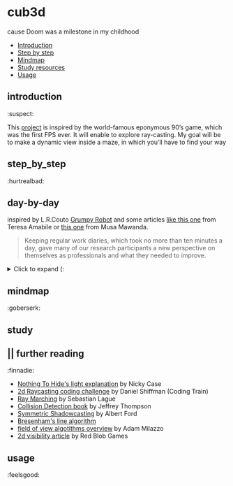 # cub3d
cause Doom was a milestone in my childhood

* [Introduction](#introduction)
* [Step by step](#step_by_step)
* [Mindmap](#mindmap) 
* [Study resources](#study)
* [Usage](#usage)

## introduction 
:suspect:

This [project](https://github.com/paulahemsi/cub3d/blob/main/en.subject.pdf) is inspired by the world-famous eponymous 90’s game, which was the first FPS ever. It will enable to explore ray-casting. My goal will be to make a dynamic view inside a maze, in which you’ll have to find your way

## step_by_step 
:hurtrealbad:

## day-by-day

inspired by L.R.Couto [Grumpy Robot](https://github.com/lrcouto) and some articles [like this one](https://hbr.org/2011/04/four-reasons-to-keep-a-work-di) from Teresa Amabile or [this one](https://medium.com/the-productivity-inn/how-to-maintain-a-work-diary-for-better-career-growth-eb543f97c34b) from Musa Mawanda.

>Keeping regular work diaries, which took no more than ten minutes a day, gave many of our research participants a new perspective on themselves as professionals and what they needed to improve.

<details>
  <summary>Click to expand (:</summary>

* 16/03 and 17/03: watch this free [course](https://courses.pikuma.com/courses/raycasting) *Introduction to Raycasting Theory with JavaScript* from Pikuma
and this [coding challenge](https://www.youtube.com/watch?v=TOEi6T2mtHo) *2d Raycasting with p5js* from Coding Train

* 18/03: study collision detection and field of view algotithms. [more info](#study) and start to code a js prototype with p5.js library to understand better the concepts

![](./mindmaps/prototype.mp4)

* 19/03: coloquei a libft e inseri a ft_printf na libft, fazendo os ajustes de make file e headers necessários. Criei o makefile do Cub3d. Criei o header do cub3d com uma primeira organização de structs para as infos que vierem das configurações do arquivo .cub. Iniciei este diário de trabalho. Comecei a estudar as novas funções autorizadas:

* perror:

> The C library function void perror(const char *str) prints a descriptive error message to stderr. First the string str is printed, followed by a colon then a space.
[mais infos](https://www.tutorialspoint.com/c_standard_library/c_function_perror.htm)

* strerror: 

>The C library function char *strerror(int errnum) searches an internal array for the error number errnum and returns a pointer to an error message string. The error strings produced by strerror depend on the developing platform and compiler.
[mais infos](https://www.tutorialspoint.com/c_standard_library/c_function_strerror.htm)

* exit:

>The C library function void exit(int status) terminates the calling process immediately. Any open file descriptors belonging to the process are closed and any children of the process are inherited by process 1, init, and the process parent is sent a SIGCHLD signal.
[mais infos](https://www.tutorialspoint.com/c_standard_library/c_function_exit.htm)

Fiz a função main.c e o tratamento de erros para os argumentos do programa (arquivo .cub e flag --save). Iniciei o tratamento de erros para a cena do arquivo .cub, analisando os diferentes type identifiers nas possíveis ordens.

* 20/03: consegui fazer o [debugger do vscode funcionar no wsl](https://code.visualstudio.com/docs/cpp/launch-json-reference) com a ajuda de uma [extensão](https://code.visualstudio.com/docs/remote/wsl-tutorial). Iniciei um fluxograma do tratamento de erros.

![](./mindmaps/cub3d_errors.jpg)

*21/03: paths para texturas, resolution size e valor rgb floor e ceiling sendo salvos nas devidas structs. Falta lidar com o mapa e com duplicidades de configs.

</details>

## mindmap 
:goberserk:

## study 
## || further reading 
:finnadie:

* [Nothing To Hide's light explanation](https://ncase.me/sight-and-light/) by Nicky Case 
* [2d Raycasting coding challenge](https://www.youtube.com/watch?v=TOEi6T2mtHo) by Daniel Shiffman (Coding Train)
* [Ray Marching](https://www.youtube.com/watch?v=Cp5WWtMoeKg) by Sebastian Lague
* [Collision Detection book](http://www.jeffreythompson.org/collision-detection/) by Jeffrey Thompson
* [Symmetric Shadowcasting](https://www.albertford.com/shadowcasting/) by Albert Ford
* [Bresenham's line algorithm](https://en.wikipedia.org/wiki/Bresenham%27s_line_algorithm)
* [field of view algotithms overview](http://www.adammil.net/blog/v125_Roguelike_Vision_Algorithms.html) by Adam Milazzo
* [2d visibility article](https://www.redblobgames.com/articles/visibility/) by Red Blob Games
 
## usage 
:feelsgood:


